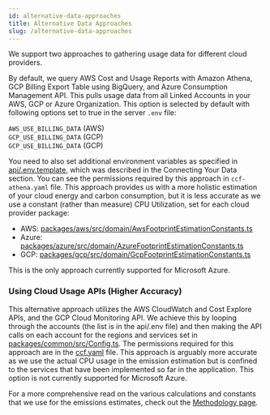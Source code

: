 ```yaml
---
id: alternative-data-approaches
title: Alternative Data Approaches
slug: /alternative-data-approaches
---
```


We support two approaches to gathering usage data for different cloud providers.

By default, we query AWS Cost and Usage Reports with Amazon Athena, GCP Billing Export Table using BigQuery, and Azure Consumption Management API. This pulls usage data from all Linked Accounts in your AWS, GCP or Azure Organization. This option is selected by default with following options set to true in the server `.env` file:

`AWS_USE_BILLING_DATA` (AWS)  
`GCP_USE_BILLING_DATA` (GCP)  
`GCP_USE_BILLING_DATA` (GCP)

You need to also set additional environment variables as specified in [api/.env.template](https://github.com/cloud-carbon-footprint/cloud-carbon-footprint/blob/trunk/packages/api/.env.template), which was described in the Connecting Your Data section. You can see the permissions required by this approach in `ccf-athena.yaml` file. This approach provides us with a more holistic estimation of your cloud energy and carbon consumption, but it is less accurate as we use a constant (rather than measure) CPU Utilization, set for each cloud provider package:
- AWS: [packages/aws/src/domain/AwsFootprintEstimationConstants.ts](https://github.com/cloud-carbon-footprint/cloud-carbon-footprint/blob/trunk/packages/aws/src/domain/AwsFootprintEstimationConstants.ts)
- Azure: [packages/azure/src/domain/AzureFootprintEstimationConstants.ts](https://github.com/cloud-carbon-footprint/cloud-carbon-footprint/blob/trunk/packages/azure/src/domain/AzureFootprintEstimationConstants.ts)
- GCP: [packages/gcp/src/domain/GcpFootprintEstimationConstants.ts](https://github.com/cloud-carbon-footprint/cloud-carbon-footprint/blob/trunk/packages/gcp/src/domain/GcpFootprintEstimationConstants.ts)

This is the only approach currently supported for Microsoft Azure.

### Using Cloud Usage APIs (Higher Accuracy)

This alternative approach utilizes the AWS CloudWatch and Cost Explore APIs, and the GCP Cloud Monitoring API. We achieve this by looping through the accounts (the list is in the api/.env file) and then making the API calls on each account for the regions and services set in [packages/common/src/Config.ts](https://github.com/cloud-carbon-footprint/cloud-carbon-footprint/blob/trunk/packages/common/src/Config.ts). The permissions required for this approach are in the [ccf.yaml](https://github.com/cloud-carbon-footprint/cloud-carbon-footprint/blob/trunk/cloudformation/ccf.yaml) file. This approach is arguably more accurate as we use the actual CPU usage in the emission estimation but is confined to the services that have been implemented so far in the application. This option is not currently supported for Microsoft Azure.

For a more comprehensive read on the various calculations and constants that we use for the emissions estimates, check out the [Methodology page](./Methodology.md).
